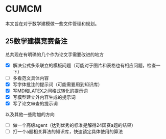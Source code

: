 # CUMCM
本文旨在对于数学建模做一些文件管理和规划。
## 25数学建模竞赛备注
 总共现在有明确的几个作为论文手需要改进的地方
- [x] 解决公式多条联立的模板问题（可能对于图片和表格也有相应问题，检查一下）
- [ ] 多看范文具体内容
- [x] 写字体批注的提示词（可能需要用到知识库）
- [x] 写MD和LATEX之间格式转化的提示词
- [x] 写模型建立外内容生成的提示词
- [x] 写了论文审查的提示词
      
以及其他一些附加的方向
- [ ] 做一个高级agent（达到优秀的标准是解得24国赛a题的结果）
- [ ] 打一个a题相关算法的知识库，快速锁定具体使用的算法
